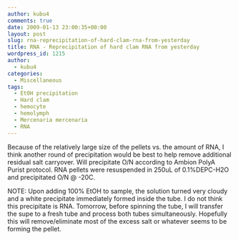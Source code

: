 ```yaml
---
author: kubu4
comments: true
date: 2009-01-13 23:00:35+00:00
layout: post
slug: rna-reprecipitation-of-hard-clam-rna-from-yesterday
title: RNA - Reprecipitation of hard clam RNA from yesterday
wordpress_id: 1215
author:
  - kubu4
categories:
  - Miscellaneous
tags:
  - EtOH precipitation
  - Hard clam
  - hemocyte
  - hemolymph
  - Mercenaria mercenaria
  - RNA
---
```


Because of the relatively large size of the pellets vs. the amount of RNA, I think another round of precipitation would be best to help remove additional residual salt carryover. Will precipitate O/N according to Ambion PolyA Purist protocol. RNA pellets were resuspended in 250uL of 0.1%DEPC-H2O and precipitated O/N @ -20C.

NOTE: Upon adding 100% EtOH to sample, the solution turned very cloudy and a white precipitate immediately formed inside the tube. I do not think this precipitate is RNA. Tomorrow, before spinning the tube, I will transfer the supe to a fresh tube and process both tubes simultaneously. Hopefully this will remove/eliminate most of the excess salt or whatever seems to be forming the pellet.
